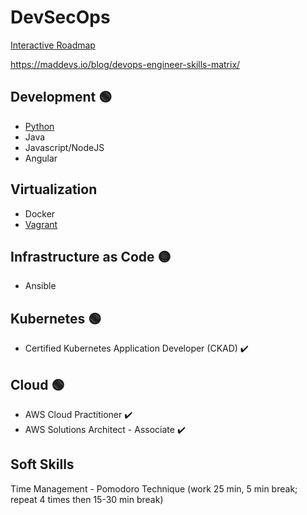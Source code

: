 # DevSecOps

[Interactive Roadmap](https://roadmap.sh/devops)

https://maddevs.io/blog/devops-engineer-skills-matrix/

## Development 🟢
- [Python](python.md)
- Java
- Javascript/NodeJS
- Angular

## Virtualization
- Docker
- [Vagrant](vagrant.md)

## Infrastructure as Code 🟡
- Ansible

## Kubernetes 🟢
- Certified Kubernetes Application Developer (CKAD) ✔️

## Cloud 🟢
- AWS Cloud Practitioner ✔️
- AWS Solutions Architect - Associate ✔️

## Soft Skills
Time Management - Pomodoro Technique (work 25 min, 5 min break; repeat 4 times then 15-30 min break)
